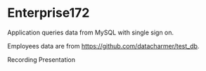 # Enterprise172
Application queries data from MySQL with single sign on.  

Employees data are from https://github.com/datacharmer/test_db.


Recording Presentation
